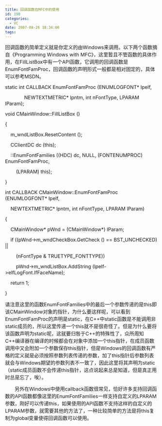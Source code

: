 ```yaml
---
title: 回调函数在MFC中的使用
id: 190
categories:
  - VC
date: 2007-08-26 18:34:00
tags:
---
```


    

<FONT size=3><SPAN>回调函数的简单定义就是你定义的由</SPAN><SPAN>Windows</SPAN><SPAN>来调用。以下两个函数摘自《</SPAN><SPAN>Programming Windows with MFC</SPAN><SPAN>》，这里暂且不管函数的具体作用，在</SPAN><SPAN>FillListBox</SPAN><SPAN>中有一个</SPAN><SPAN>API</SPAN><SPAN>函数，它调用的回调函数是</SPAN><SPAN>EnumFontFamProc</SPAN><SPAN>，回调函数的声明形式一般都是相对固定的，具体可以参考</SPAN><SPAN>MSDN</SPAN><SPAN>。</SPAN></FONT>

<SPAN><FONT size=3>static int CALLBACK EnumFontFamProc (ENUMLOGFONT* lpelf,</FONT></SPAN>

<SPAN><FONT size=3><SPAN style="mso-tab-count: 2">&nbsp;&nbsp;&nbsp;&nbsp;&nbsp;&nbsp;&nbsp;&nbsp;&nbsp;&nbsp;&nbsp;&nbsp;&nbsp; </SPAN>NEWTEXTMETRIC* lpntm, int nFontType, LPARAM lParam);</FONT></SPAN>

<SPAN><FONT size=3>void CMainWindow::FillListBox ()</FONT></SPAN>

<SPAN><FONT size=3>{</FONT></SPAN>

<SPAN><FONT size=3><SPAN style="mso-spacerun: yes">&nbsp;&nbsp;&nbsp; </SPAN>m_wndListBox.ResetContent ();</FONT></SPAN>

<SPAN><FONT size=3></FONT></SPAN>

<SPAN><FONT size=3><SPAN style="mso-spacerun: yes">&nbsp;&nbsp;&nbsp; </SPAN>CClientDC dc (this);</FONT></SPAN>

<SPAN><FONT size=3><SPAN style="mso-spacerun: yes">&nbsp;&nbsp;&nbsp; </SPAN>::EnumFontFamilies ((HDC) dc, NULL, (FONTENUMPROC) EnumFontFamProc,</FONT></SPAN>

<SPAN><FONT size=3><SPAN style="mso-spacerun: yes">&nbsp;&nbsp;&nbsp;&nbsp;&nbsp;&nbsp;&nbsp; </SPAN>(LPARAM) this);</FONT></SPAN>

<SPAN><FONT size=3>}</FONT></SPAN>

<SPAN><FONT size=3>int CALLBACK CMainWindow::EnumFontFamProc (ENUMLOGFONT* lpelf,</FONT></SPAN>

<SPAN><FONT size=3><SPAN style="mso-spacerun: yes">&nbsp;&nbsp;&nbsp; </SPAN>NEWTEXTMETRIC* lpntm, int nFontType, LPARAM lParam)</FONT></SPAN>

<SPAN><FONT size=3>{</FONT></SPAN>

<SPAN><FONT size=3><SPAN style="mso-spacerun: yes">&nbsp;&nbsp;&nbsp; </SPAN>CMainWindow* pWnd = (CMainWindow*) lParam;</FONT></SPAN>

<SPAN><FONT size=3></FONT></SPAN>

<SPAN><FONT size=3><SPAN style="mso-spacerun: yes">&nbsp;&nbsp;&nbsp; </SPAN>if ((pWnd-&gt;m_wndCheckBox.GetCheck () == BST_UNCHECKED) ||</FONT></SPAN>

<SPAN><FONT size=3><SPAN style="mso-spacerun: yes">&nbsp;&nbsp;&nbsp;&nbsp;&nbsp;&nbsp;&nbsp; </SPAN>(nFontType &amp; TRUETYPE_FONTTYPE))</FONT></SPAN>

<SPAN><FONT size=3><SPAN style="mso-spacerun: yes">&nbsp;&nbsp;&nbsp;&nbsp;&nbsp;&nbsp;&nbsp; </SPAN>pWnd-&gt;m_wndListBox.AddString (lpelf-&gt;elfLogFont.lfFaceName);</FONT></SPAN>

<SPAN><FONT size=3><SPAN style="mso-spacerun: yes">&nbsp;&nbsp;&nbsp; </SPAN>return 1;</FONT></SPAN>

<SPAN><FONT size=3>}</FONT></SPAN>

<FONT size=3><SPAN>请注意这里的函数</SPAN><SPAN>EnumFontFamilies</SPAN><SPAN>中的最后一个参数传递的是</SPAN><SPAN>this</SPAN><SPAN>即该</SPAN><SPAN>CMainWindow</SPAN><SPAN>对象的指针，为什么要这样呢，可以看到</SPAN><SPAN>EnumFontFamProc</SPAN><SPAN>的声明是</SPAN><SPAN>static</SPAN><SPAN>，在</SPAN><SPAN>C++</SPAN><SPAN>中</SPAN><SPAN>static</SPAN><SPAN>函数是不能调用非</SPAN><SPAN>static</SPAN><SPAN>成员的，所以这里传递一个</SPAN><SPAN>this</SPAN><SPAN>就不是很奇怪了。但是为什么要将该函数声明为</SPAN><SPAN>static</SPAN><SPAN>呢，这就要归咎于</SPAN><SPAN>C++</SPAN><SPAN>的特殊性了，众所周知</SPAN><SPAN>C++</SPAN><SPAN>编译器在编译的时候都会在对象中添加一个</SPAN><SPAN>this</SPAN><SPAN>指针，在成员函数调用中又会附加一个参数保存</SPAN><SPAN>this</SPAN><SPAN>指针，但是</SPAN><SPAN>Windows</SPAN><SPAN>的回调函数有严格的定义就是必须按照参数列表传递的参数，加了</SPAN><SPAN>this</SPAN><SPAN>指针后参数列表就会与</SPAN><SPAN>Windows</SPAN><SPAN>期望的参数列表不一致了，因此这里将其声明为</SPAN><SPAN>static</SPAN><SPAN>（</SPAN><SPAN>static</SPAN><SPAN>成员函数不会传递</SPAN><SPAN>this</SPAN><SPAN>指针，这点说起来总是知道，但是真正用时总是忘了，唉）。</SPAN></FONT>

<FONT size=3><SPAN><SPAN style="mso-tab-count: 1">&nbsp;&nbsp;&nbsp;&nbsp;&nbsp;&nbsp; </SPAN></SPAN><SPAN>另外在</SPAN><SPAN>Windows</SPAN><SPAN>中使用</SPAN><SPAN>callback</SPAN><SPAN>函数很常见，恰好许多支持回调函数的</SPAN><SPAN>API</SPAN><SPAN>函数都像这里的</SPAN><SPAN>EnumFontFamilies</SPAN><SPAN>一样支持自定义的</SPAN><SPAN>LPARAM</SPAN><SPAN>参数，刚好可以传递</SPAN><SPAN>this</SPAN><SPAN>，如果使用的</SPAN><SPAN>API</SPAN><SPAN>函数不支持这样的自定义的</SPAN><SPAN>LPARAM</SPAN><SPAN>参数，就需要其他的方法了，一种比较简单的方法是将</SPAN><SPAN>this</SPAN><SPAN>复制为</SPAN><SPAN>global</SPAN><SPAN>变量使得回调函数可以使用。</SPAN></FONT>

</div>